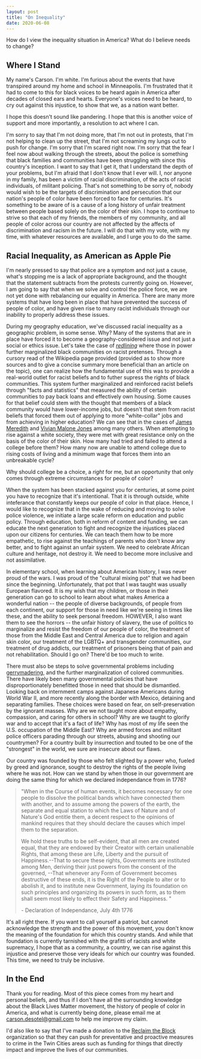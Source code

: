 ```yaml
---
layout: post
title: "On Inequality"
date: 2020-06-08
---
```


How do I view the inequality situation in America? What do I believe needs to change?

## Where I Stand

My name's Carson. I'm white. I'm furious about the events that have transpired around my home and school in Minneapolis. I'm frustrated that it had to come to this for black voices to be heard again in America after decades of closed ears and hearts. Everyone's voices need to be heard, to cry out against this injustice, to show that we, as a nation want better.

I hope this doesn't sound like pandering. I hope that this is another voice of support and more importantly, a resolution to act where I can.

I'm sorry to say that I'm not doing more, that I'm not out in protests, that I'm not helping to clean up the street, that I'm not screaming my lungs out to push for change. I'm sorry that I'm scared right now. I'm sorry that the fear I feel now about walking through the streets, about the police is something that black families and communities have been struggling with since this country's inception. I want to say that I get it, that I understand the depth of your problems, but I'm afraid that I don't know that I ever will. I, nor anyone in my family, has been a victim of racial discrimination, of the acts of racist individuals, of militant policing. That's not something to be sorry of, nobody would wish to be the targets of discrimination and persecution that our nation's people of color have been forced to face for centuries. It's something to be aware of is a cause of a long history of unfair treatment between people based solely on the color of their skin. I hope to continue to strive so that each of my friends, the members of my community, and all people of color across our country are not affected by the affects of discrimination and racism in the future. I will do that with my vote, with my time, with whatever resources are available, and I urge you to do the same.

## Racial Inequality, as American as Apple Pie

I'm nearly pressed to say that police are a symptom and not just a cause, what's stopping me is a lack of appropriate background, and the thought that the statement subtracts from the protests currently going on. However, I am going to say that when we solve and control the police force, we are not yet done with rebalancing our equality in America. There are many more systems that have long been in place that have prevented the success of people of color, and have given rise to many racist individuals through our inability to properly address these issues. 

During my geography education, we've discussed racial inequality as a geographic problem, in some sense. Why? Many of the systems that are in place have forced it to become a geography-considered issue and not just a social or ethics issue. Let's take the case of [*redlining*](https://en.wikipedia.org/wiki/Redlining#:~:text=In%20the%20United%20States%2C%20redlining,the%20selective%20raising%20of%20prices.) where those in power further marginalized black communities on racist pretenses. Through a cursory read of the Wikipedia page provided (provided as to show more sources and to give a concise summary more beneficial than an article on the topic), one can realize how the fundamental use of this was to provide a real-world outlet for racist beliefs and to futher supress the rights of black communities. This system further marginalized and reinforced racist beliefs through "facts and statistics" that measured the ability of certain communities to pay back loans and effectively own housing. Some causes for that belief could stem with the thought that members of a black community would have lower-income jobs, but doesn't that stem from racist beliefs that forced them out of applying to more "white-collar" jobs and from achieving in higher education? We can see that in the cases of [James Meredith](https://en.wikipedia.org/wiki/James_Meredith) and [Vivian Malone Jones](https://en.wikipedia.org/wiki/Vivian_Malone_Jones) among many others. When attempting to rise against a white society, they were met with great resistance only on the basis of the color of their skin. How many had tried and failed to attend a college before them? How many now are unable to attend college due to rising costs of living and a minimum wage that forces them into an unbreakable cycle? 

Why should college be a choice, a *right* for me, but an opportunity that only comes through extreme circumstances for people of color?

When the system has been stacked against you for centuries, at some point you have to recognize that it's intentional. That it is through outside, white inteferance that constantly keeps our people of color in that place. Hence, I would like to recognize that in the wake of reducing and moving to solve police violence, we initiate a large scale reform on education and public policy. Through education, both in reform of content and funding, we can educate the next generation to fight and recognize the injustices placed upon our citizens for centuries. We can teach them how to be more empathetic, to rise against the teachings of parents who don't know any better, and to fight against an unfair system. We need to celebrate African culture and heritage, not destroy it. We need to become more inclusive and not assimilative. 

In elementary school, when learning about American history, I was never proud of the wars. I was proud of the "cultural mixing pot" that we had been since the beginning. Unfortunately, that pot that I was taught was usually European flavored. It is my wish that my children, or those in their generation can go to school to learn about what makes America a wonderful nation -- the people of diverse backgrounds, of people from each continent, our support for those in need like we're seeing in times like these, and the ability to seek personal freedom. HOWEVER, I also want them to see the horrors -- the unfair history of slavery, the use of politics to marginalize and resist the freedom of our people of color, the treatment of those from the Middle East and Central America due to religion and again skin color, our treatment of the LGBTQ+ and transgender communities, our treatment of drug addicts, our treatment of prisoners being that of pain and not rehabilitation. Should I go on? There'd be too much to write.

There must also be steps to solve governmental problems including [gerrymadering](https://en.wikipedia.org/wiki/Gerrymandering), and the further marginalization of colored communities. There have likely been many governmental policies that have disproportionately benefitted those in need that should be dismantled. Looking back on internment camps against Japanese Americans during World War II, and more recently along the border with Mexico, detaining and separating families. These choices were based on fear, on self-preservation by the ignorant masses. Why are we not taught more about empathy, compassion, and caring for others in school? Why are we taught to glorify war and to accept that it's a fact of life? Why has most of my life seen the U.S. occupation of the Middle East? Why are armed forces and militant police officers parading through our streets, abusing and shooting our countrymen? For a country built by insurrection and touted to be one of the "strongest" in the world, we sure are insecure about our flaws.

Our country was founded by those who felt slighted by a power who, fueled by greed and ignorance, sought to destroy the rights of the people living where he was not. How can we stand by when those in our government are doing the same thing for which we declared independance from in 1776? 

> "When in the Course of human events, it becomes necessary for one people to dissolve the political bands which have connected them with another, and to assume among the powers of the earth, the separate and equal station to which the Laws of Nature and of Nature's God entitle them, a decent respect to the opinions of mankind requires that they should declare the causes which impel them to the separation.
> 
> We hold these truths to be self-evident, that all men are created equal, that they are endowed by their Creator with certain unalienable Rights, that among these are Life, Liberty and the pursuit of Happiness.--That to secure these rights, Governments are instituted among Men, deriving their just powers from the consent of the governed, --That whenever any Form of Government becomes destructive of these ends, it is the Right of the People to alter or to abolish it, and to institute new Government, laying its foundation on such principles and organizing its powers in such form, as to them shall seem most likely to effect their Safety and Happiness. "
> 
> \- Declaration of Independance, July 4th 1776

It's all right there. If you want to call yourself a patriot, but cannot acknowledge the strength and the power of this movement, you don't know the meaning of the foundation for which this country stands. And while that foundation is currently tarnished with the grafitti of racists and white supremacy, I hope that as a community, a country, we can rise against this injustice and preserve those very ideals for which our country was founded. This time, we need to truly be inclusive.

## In the End

Thank you for reading. Most of this piece comes from my heart and personal beliefs, and thus if I don't have all the surrounding knowledge about the Black Lives Matter movement, the history of people of color in America, and what is currently being done, please email me at carson.desotel@gmail.com to help me improve my claim. 

I'd also like to say that I've made a donation to the [Reclaim the Block](https://www.reclaimtheblock.org/home) organization so that they can push for preventative and proactive measures to crime in the Twin Cities areas such as funding for things that directly impact and improve the lives of our communities.
